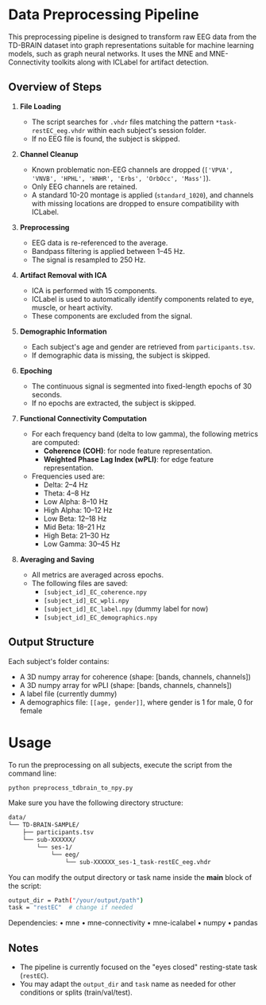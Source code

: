 # Data Preprocessing Pipeline

This preprocessing pipeline is designed to transform raw EEG data from the TD-BRAIN dataset into graph representations suitable for machine learning models, such as graph neural networks. It uses the MNE and MNE-Connectivity toolkits along with ICLabel for artifact detection.

## Overview of Steps

1. **File Loading**
   - The script searches for `.vhdr` files matching the pattern `*task-restEC_eeg.vhdr` within each subject's session folder.
   - If no EEG file is found, the subject is skipped.

2. **Channel Cleanup**
   - Known problematic non-EEG channels are dropped (`['VPVA', 'VNVB', 'HPHL', 'HNHR', 'Erbs', 'OrbOcc', 'Mass']`).
   - Only EEG channels are retained.
   - A standard 10-20 montage is applied (`standard_1020`), and channels with missing locations are dropped to ensure compatibility with ICLabel.

3. **Preprocessing**
   - EEG data is re-referenced to the average.
   - Bandpass filtering is applied between 1–45 Hz.
   - The signal is resampled to 250 Hz.

4. **Artifact Removal with ICA**
   - ICA is performed with 15 components.
   - ICLabel is used to automatically identify components related to eye, muscle, or heart activity.
   - These components are excluded from the signal.

5. **Demographic Information**
   - Each subject's age and gender are retrieved from `participants.tsv`.
   - If demographic data is missing, the subject is skipped.

6. **Epoching**
   - The continuous signal is segmented into fixed-length epochs of 30 seconds.
   - If no epochs are extracted, the subject is skipped.

7. **Functional Connectivity Computation**
   - For each frequency band (delta to low gamma), the following metrics are computed:
     - **Coherence (COH)**: for node feature representation.
     - **Weighted Phase Lag Index (wPLI)**: for edge feature representation.
   - Frequencies used are:
     - Delta: 2–4 Hz
     - Theta: 4–8 Hz
     - Low Alpha: 8–10 Hz
     - High Alpha: 10–12 Hz
     - Low Beta: 12–18 Hz
     - Mid Beta: 18–21 Hz
     - High Beta: 21–30 Hz
     - Low Gamma: 30–45 Hz

8. **Averaging and Saving**
   - All metrics are averaged across epochs.
   - The following files are saved:
     - `[subject_id]_EC_coherence.npy`
     - `[subject_id]_EC_wpli.npy`
     - `[subject_id]_EC_label.npy` (dummy label for now)
     - `[subject_id]_EC_demographics.npy`

## Output Structure

Each subject's folder contains:
- A 3D numpy array for coherence (shape: [bands, channels, channels])
- A 3D numpy array for wPLI (shape: [bands, channels, channels])
- A label file (currently dummy)
- A demographics file: `[[age, gender]]`, where gender is 1 for male, 0 for female

# Usage

To run the preprocessing on all subjects, execute the script from the command line:

```bash
python preprocess_tdbrain_to_npy.py
```
Make sure you have the following directory structure:

```bash
data/
└── TD-BRAIN-SAMPLE/
    ├── participants.tsv
    └── sub-XXXXXX/
        └── ses-1/
            └── eeg/
                └── sub-XXXXXX_ses-1_task-restEC_eeg.vhdr
```

You can modify the output directory or task name inside the __main__ block of the script:

```bash
output_dir = Path("/your/output/path")
task = "restEC"  # change if needed
```
Dependencies:
	•	mne
	•	mne-connectivity
	•	mne-icalabel
	•	numpy
	•	pandas

## Notes
- The pipeline is currently focused on the "eyes closed" resting-state task (`restEC`).
- You may adapt the `output_dir` and `task` name as needed for other conditions or splits (train/val/test).